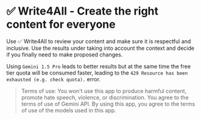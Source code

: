 # ✅ Write4All - Create the right content for everyone

Use ✅ Write4All to review your content and make sure it is respectful and inclusive. Use the results under taking into account the context and decide if you finally need to make proposed changes.

Using `Gemini 1.5 Pro` leads to better results but at the same time the free tier quota will be consumed faster, leading to the `429 Resource has been exhausted (e.g. check quota).` error.

> Terms of use: You won't use this app to produce harmful content, promote hate speech, violence, or discrimination. You agree to the terms of use of Gemini API. By using this app, you agree to the terms of use of the models used in this app.

